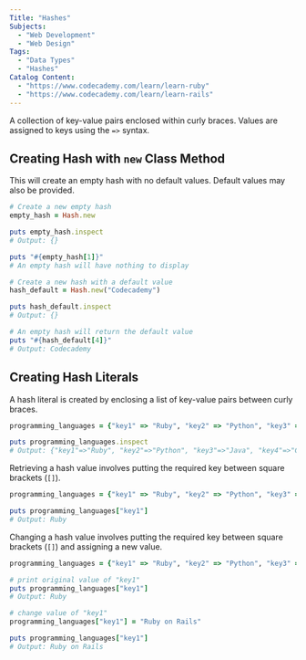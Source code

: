 ```yaml
---
Title: "Hashes"
Subjects:
  - "Web Development"
  - "Web Design"
Tags:
  - "Data Types"
  - "Hashes"
Catalog Content:
  - "https://www.codecademy.com/learn/learn-ruby"
  - "https://www.codecademy.com/learn/learn-rails"
---
```


A collection of key-value pairs enclosed within curly braces. Values are assigned to keys using the `=>` syntax.

## Creating Hash with `new` Class Method

This will create an empty hash with no default values. Default values may also be provided.

```ruby
# Create a new empty hash
empty_hash = Hash.new

puts empty_hash.inspect
# Output: {}

puts "#{empty_hash[1]}"
# An empty hash will have nothing to display

# Create a new hash with a default value
hash_default = Hash.new("Codecademy")

puts hash_default.inspect
# Output: {}

# An empty hash will return the default value
puts "#{hash_default[4]}"
# Output: Codecademy
```

## Creating Hash Literals

A hash literal is created by enclosing a list of key-value pairs between curly braces.

```ruby
programming_languages = {"key1" => "Ruby", "key2" => "Python", "key3" => "Java", "key4" => "C++", "key5" => "C#"}

puts programming_languages.inspect
# Output: {"key1"=>"Ruby", "key2"=>"Python", "key3"=>"Java", "key4"=>"C++", "key5"=>"C#"}
```

Retrieving a hash value involves putting the required key between square brackets (`[]`).

```ruby
programming_languages = {"key1" => "Ruby", "key2" => "Python", "key3" => "Java", "key4" => "C++", "key5" => "C#"}

puts programming_languages["key1"]
# Output: Ruby
```

Changing a hash value involves putting the required key between square brackets (`[]`) and assigning a new value.

```ruby
programming_languages = {"key1" => "Ruby", "key2" => "Python", "key3" => "Java", "key4" => "C++", "key5" => "C#"}

# print original value of "key1"
puts programming_languages["key1"]
# Output: Ruby

# change value of "key1"
programming_languages["key1"] = "Ruby on Rails"

puts programming_languages["key1"]
# Output: Ruby on Rails
```
